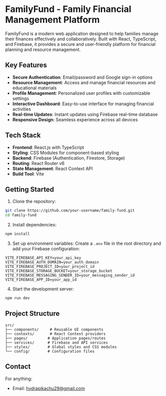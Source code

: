 # FamilyFund - Family Financial Management Platform

FamilyFund is a modern web application designed to help families manage their finances effectively and collaboratively. Built with React, TypeScript, and Firebase, it provides a secure and user-friendly platform for financial planning and resource management.

## Key Features

- **Secure Authentication**: Email/password and Google sign-in options
- **Resource Management**: Access and manage financial resources and educational materials
- **Profile Management**: Personalized user profiles with customizable settings
- **Interactive Dashboard**: Easy-to-use interface for managing financial activities
- **Real-time Updates**: Instant updates using Firebase real-time database
- **Responsive Design**: Seamless experience across all devices

## Tech Stack

- **Frontend**: React.js with TypeScript
- **Styling**: CSS Modules for component-based styling
- **Backend**: Firebase (Authentication, Firestore, Storage)
- **Routing**: React Router v6
- **State Management**: React Context API
- **Build Tool**: Vite

## Getting Started

1. Clone the repository:
```bash
git clone https://github.com/your-username/family-fund.git
cd family-fund
```

2. Install dependencies:
```bash
npm install
```

3. Set up environment variables:
Create a `.env` file in the root directory and add your Firebase configuration:
```env
VITE_FIREBASE_API_KEY=your_api_key
VITE_FIREBASE_AUTH_DOMAIN=your_auth_domain
VITE_FIREBASE_PROJECT_ID=your_project_id
VITE_FIREBASE_STORAGE_BUCKET=your_storage_bucket
VITE_FIREBASE_MESSAGING_SENDER_ID=your_messaging_sender_id
VITE_FIREBASE_APP_ID=your_app_id
```

4. Start the development server:
```bash
npm run dev
```

## Project Structure

```
src/
├── components/     # Reusable UI components
├── contexts/       # React Context providers
├── pages/         # Application pages/routes
├── services/      # Firebase and API services
├── styles/        # Global styles and CSS modules
└── config/        # Configuration files
```

## Contact

For anything:
- Email: hydrapikachu29@gmail.com
